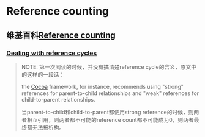 # Reference counting



## 维基百科[Reference counting](https://en.wikipedia.org/wiki/Reference_counting)



### [Dealing with reference cycles](https://en.wikipedia.org/wiki/Reference_counting#Dealing_with_reference_cycles)

> NOTE: 第一次阅读的时候，并没有搞清楚reference cycle的含义，原文中的这样的一段话：
>
> the [Cocoa](https://en.wikipedia.org/wiki/Cocoa_(API)) framework, for instance, recommends using "strong" references for parent-to-child relationships and "weak" references for child-to-parent relationships.
>
> 当parent-to-child和child-to-parent都使用strong reference的时候，则两者相互引用，则两者都不可能的reference count都不可能成为0，则两者最终都无法被析构。
